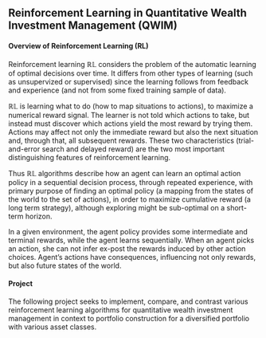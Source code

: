 ## Reinforcement Learning in Quantitative Wealth Investment Management (QWIM)

#### Overview of Reinforcement Learning (RL)

Reinforcement learning $\mathbb{RL}$ considers the problem of the automatic learning of optimal decisions over time. It differs from other types of learning (such as unsupervized or supervised) since the learning follows from feedback and experience (and not from some fixed training sample of data).

$\mathbb{RL}$ is learning what to do (how to map situations to actions), to maximize a numerical reward signal. The learner is not told which actions to take, but instead must discover which actions yield the most reward by trying them. Actions may affect not only the immediate reward but also the next situation and, through that, all subsequent rewards. These two characteristics (trial-and-error search and delayed reward) are the two most important distinguishing features of reinforcement learning.


Thus $\mathbb{RL}$ algorithms describe how an agent can learn an optimal action policy in a sequential decision process, through repeated experience, with primary purpose of finding an optimal policy (a mapping from the states of the world to the set of actions), in order to maximize cumulative reward (a long term strategy), although exploring might be sub-optimal on a short-term horizon.

In a given environment, the agent policy provides some intermediate and terminal rewards, while the agent learns sequentially. When an agent picks an action, she can not infer ex-post the rewards induced by other action choices. Agent’s actions have consequences, influencing not only rewards, but also future states of the world.

#### Project

The following project seeks to implement, compare, and contrast various reinforcement learning algorithms for quantitative wealth investment management in context to portfolio construction for a diversified portfolio with various asset classes.
